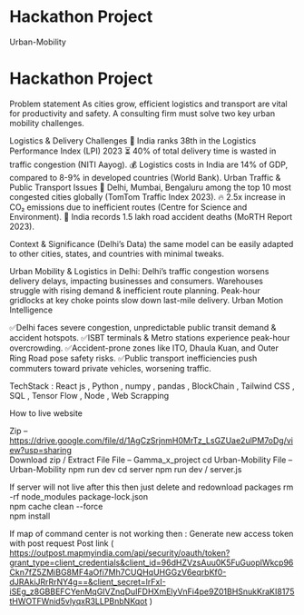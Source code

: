 #  Hackathon Project 

Urban-Mobility
# Hackathon Project
Problem statement As cities grow, efficient logistics and transport are vital for productivity and safety. A consulting firm must solve two key urban mobility challenges.

Logistics & Delivery Challenges 🚛 India ranks 38th in the Logistics Performance Index (LPI) 2023 ⏳ 40% of total delivery time is wasted in traffic congestion (NITI Aayog). 💰 Logistics costs in India are 14% of GDP, compared to 8-9% in developed countries (World Bank).
Urban Traffic & Public Transport Issues 🚗 Delhi, Mumbai, Bengaluru among the top 10 most congested cities globally (TomTom Traffic Index 2023). 🔥 2.5x increase in CO₂ emissions due to inefficient routes (Centre for Science and Environment). 🏥 India records 1.5 lakh road accident deaths (MoRTH Report 2023).

Context & Significance (Delhi’s Data) the same model can be easily adapted to other cities, states, and countries with minimal tweaks.

Urban Mobility & Logistics in Delhi: Delhi’s traffic congestion worsens delivery delays, impacting businesses and consumers. Warehouses struggle with rising demand & inefficient route planning. Peak-hour gridlocks at key choke points slow down last-mile delivery. Urban Motion Intelligence

✅Delhi faces severe congestion, unpredictable public transit demand & accident hotspots. ✅ISBT terminals & Metro stations experience peak-hour overcrowding. ✅Accident-prone zones like ITO, Dhaula Kuan, and Outer Ring Road pose safety risks. ✅Public transport inefficiencies push commuters toward private vehicles, worsening traffic.

TechStack : React js , Python , numpy , pandas , BlockChain , Tailwind CSS , SQL , Tensor Flow , Node , Web Scrapping


How to live website 

Zip  – https://drive.google.com/file/d/1AgCzSrjnmH0MrTz_LsGZUae2ulPM7oDg/view?usp=sharing  
Download zip / Extract File 
File – Gamma_x_project 
cd Urban-Mobility
File – Urban-Mobility 
npm run dev 
cd server 
npm run dev / server.js 

If server will not live after this then just delete and redownload packages 
rm -rf node_modules package-lock.json  
npm cache clean --force             
npm install             

If map of command center  is not working then : 
Generate new access token with post request 
Post link ( https://outpost.mapmyindia.com/api/security/oauth/token?grant_type=client_credentials&client_id=96dHZVzsAuu0K5FuGuoplWkcp96Ckn7fZ5ZMiBG8MF4aOfi7Mh7CUQHqUHGGzV6eqrbKf0-dJRAkiJRrRrNY4g==&client_secret=lrFxI-iSEg_z8GBBEFCYenMqGIVZnqDuIFDHXmElyVnFi4pe9Z01BHSnukKraKI8175tHWOTFWnid5vlyqxR3LLPBnbNKqot )








